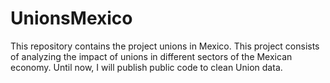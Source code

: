 # UnionsMexico
This repository contains the project unions in Mexico. This project consists of analyzing the impact of unions in different sectors of the Mexican economy. Until now, I will publish public code to clean Union data. 
